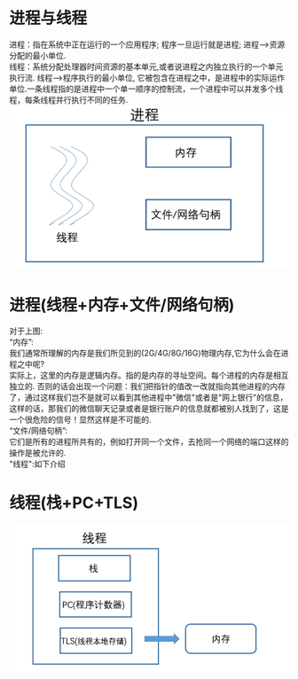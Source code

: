 # 进程与线程
进程：指在系统中正在运行的一个应用程序; 程序一旦运行就是进程; 进程-->资源分配的最小单位. <br>
线程：系统分配处理器时间资源的基本单元,或者说进程之内独立执行的一个单元执行流. 线程-->程序执行的最小单位,
它被包含在进程之中，是进程中的实际运作单位.一条线程指的是进程中一个单一顺序的控制流，一个进程中可以并发多个线程，每条线程并行执行不同的任务.<br>
![进程与线程](https://github.com/MA-JIE/coding-offer/blob/master/c%2B%2B%E5%A4%9A%E7%BA%BF%E7%A8%8B/img/jincheng.png)<br>
# 进程(线程+内存+文件/网络句柄)
对于上图: <br>
“内存”: <br>
我们通常所理解的内存是我们所见到的(2G/4G/8G/16G)物理内存,它为什么会在进程之中呢? <br>
实际上，这里的内存是逻辑内存。指的是内存的寻址空间。每个进程的内存是相互独立的.
否则的话会出现一个问题：我们把指针的值改一改就指向其他进程的内存了，通过这样我们岂不是就可以看到其他进程中"微信"或者是"网上银行"的信息，
这样的话，那我们的微信聊天记录或者是银行账户的信息就都被别人找到了，这是一个很危险的信号！显然这样是不可能的. <br>
“文件/网络句柄”: <br>
它们是所有的进程所共有的，例如打开同一个文件，去抢同一个网络的端口这样的操作是被允许的. <br>
"线程":如下介绍 <br>

# 线程(栈+PC+TLS)
![进程与线程](https://github.com/MA-JIE/coding-offer/blob/master/c%2B%2B%E5%A4%9A%E7%BA%BF%E7%A8%8B/img/xiancheng.png) <br>
